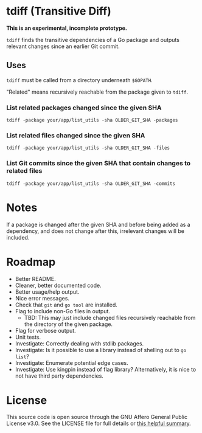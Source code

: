 # tdiff (Transitive Diff)

**This is an experimental, incomplete prototype.**

`tdiff` finds the transitive dependencies of a Go package and outputs relevant changes since an earlier Git commit.

## Uses

`tdiff` must be called from a directory underneath `$GOPATH`.

"Related" means recursively reachable from the package given to `tdiff`.

### List related packages changed since the given SHA
```
tdiff -package your/app/list_utils -sha OLDER_GIT_SHA -packages
```

### List related files changed since the given SHA
```
tdiff -package your/app/list_utils -sha OLDER_GIT_SHA -files
```
### List Git commits since the given SHA that contain changes to related files
```
tdiff -package your/app/list_utils -sha OLDER_GIT_SHA -commits
```

# Notes

If a package is changed after the given SHA and before being added as a dependency, and does not change after this, irrelevant changes will be included.

# Roadmap

- Better README.
- Cleaner, better documented code.
- Better usage/help output.
- Nice error messages.
- Check that `git` and `go tool` are installed.
- Flag to include non-Go files in output.
    - TBD: This may just include changed files recursively reachable from the directory of the given package.
- Flag for verbose output.
- Unit tests.
- Investigate: Correctly dealing with stdlib packages.
- Investigate: Is it possible to use a library instead of shelling out to `go list`?
- Investigate: Enumerate potential edge cases.
- Investigate: Use kingpin instead of flag library? Alternatively, it is nice to not have third party dependencies.


# License

This source code is open source through the GNU Affero General Public License v3.0. See the LICENSE file for full details or [this helpful summary](https://choosealicense.com/licenses/agpl-3.0/).
